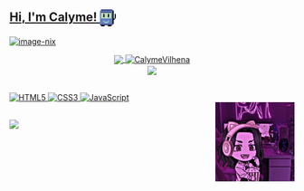<main> 
  <a href="https://github.com/nikolaslopes">
  <h2>Hi, I'm Calyme! <img src="tic-computer-icon.svg" alt="robot" align="center" height="30"></h2>
<!--   ![image-nix](https://cdna.artstation.com/p/assets/images/images/028/102/058/original/pixel-jeff-matrix-s.gif?1593487263) -->
    
  ![image-nix](https://user-images.githubusercontent.com/70382532/138322189-2db8df52-9dcb-40a0-88a8-c365466bd33d.gif)

   <div align="center">
      <img height=160em align="center" src="https://github-readme-stats.vercel.app/api?username=CalymeVilhena&count_private=true&show_icons=true&theme=algolia" />
      <img height=160em align="center" src="https://github-readme-streak-stats.herokuapp.com/?user=somekindofwallflower&theme=algolia" alt="CalymeVilhena" />
   </div>
    
  <div align="center">
   <img height=160em align="center" src="https://github-readme-stats.vercel.app/api/top-langs/?username=CalymeVilhena&layout=compact&theme=algolia&hide=html,css,c,svelte,python,shell" />
  </div>
     
  <br>
   
  <div style="display: inline_block">
   
![HTML5](https://img.shields.io/badge/Html5-%23E34F26.svg?style=plastic&logo=html5&logoColor=white) 
![CSS3](https://img.shields.io/badge/Css3-%231572B6.svg?style=plastic&logo=css3&logoColor=white) 
![JavaScript](https://img.shields.io/badge/Javascript-%23323330.svg?style=plastic&logo=javascript&logoColor=%23F7DF1E)   
    <img alt="Nix-avatar" width="140" height="140" align="right" src="https://github.com/CalymeVilhena/CalymeVilhena/blob/main/baji.jpeg" />
  </div>
   
   <br>
    
 <div style="display: block">
    <a 
       href="mailto: calymevilhena1709@gmail.com" target="_blank">
       <img src="https://img.shields.io/badge/-Gmail-%23333?style=for-the-badge&logo=gmail&logoColor=white">
    </a>
  </div>    
</main>
